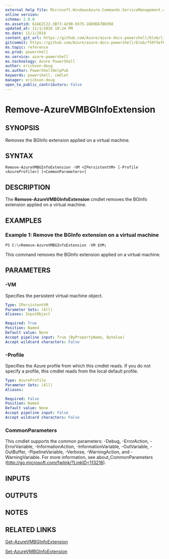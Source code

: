 ```yaml
---
external help file: Microsoft.WindowsAzure.Commands.ServiceManagement.dll-Help.xml
online version: 
schema: 2.0.0
ms.assetid: 61AE2C22-3B73-4290-9375-1D89DA7B0398
updated_at: 11/1/2016 10:24 PM
ms.date: 11/1/2016
content_git_url: https://github.com/Azure/azure-docs-powershell/blob/live/azureps-cmdlets-docs/ServiceManagement/Azure.Service/v0.9.8/Remove-AzureVMBGInfoExtension.md
gitcommit: https://github.com/Azure/azure-docs-powershell/blob/f59f3ef60bc592383812213e69fd77ba950759ed/azureps-cmdlets-docs/ServiceManagement/Azure.Service/v0.9.8/Remove-AzureVMBGInfoExtension.md
ms.topic: reference
ms.prod: powershell
ms.service: azure-powershell
ms.technology: Azure PowerShell
author: erickson-doug
ms.author: PowerShellHelpPub
keywords: powershell, cmdlet
manager: erickson-doug
open_to_public_contributors: False
---
```


# Remove-AzureVMBGInfoExtension

## SYNOPSIS
Removes the BGInfo extension applied on a virtual machine.

## SYNTAX

```
Remove-AzureVMBGInfoExtension -VM <IPersistentVM> [-Profile <AzureProfile>] [<CommonParameters>]
```

## DESCRIPTION
The **Remove-AzureVMBGInfoExtension** cmdlet removes the BGInfo extension applied on a virtual machine.

## EXAMPLES

### Example 1: Remove the BGInfo extension on a virtual machine
```
PS C:\>Remove-AzureVMBGInfoExtension -VM $VM;
```

This command removes the BGInfo extension applied on a virtual machine.

## PARAMETERS

### -VM
Specifies the persistent virtual machine object.

```yaml
Type: IPersistentVM
Parameter Sets: (All)
Aliases: InputObject

Required: True
Position: Named
Default value: None
Accept pipeline input: True (ByPropertyName, ByValue)
Accept wildcard characters: False
```

### -Profile
Specifies the Azure profile from which this cmdlet reads.
If you do not specify a profile, this cmdlet reads from the local default profile.

```yaml
Type: AzureProfile
Parameter Sets: (All)
Aliases: 

Required: False
Position: Named
Default value: None
Accept pipeline input: False
Accept wildcard characters: False
```

### CommonParameters
This cmdlet supports the common parameters: -Debug, -ErrorAction, -ErrorVariable, -InformationAction, -InformationVariable, -OutVariable, -OutBuffer, -PipelineVariable, -Verbose, -WarningAction, and -WarningVariable. For more information, see about_CommonParameters (http://go.microsoft.com/fwlink/?LinkID=113216).

## INPUTS

## OUTPUTS

## NOTES

## RELATED LINKS

[Get-AzureVMBGInfoExtension](xref:ServiceManagement/Azure.Service/v0.9.8/Get-AzureVMBGInfoExtension.md)

[Set-AzureVMBGInfoExtension](xref:ServiceManagement/Azure.Service/v0.9.8/Set-AzureVMBGInfoExtension.md)


